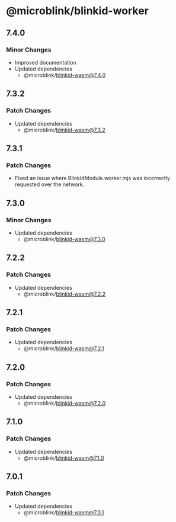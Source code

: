 # @microblink/blinkid-worker

## 7.4.0

### Minor Changes

- Improved documentation
- Updated dependencies
  - @microblink/blinkid-wasm@7.4.0

## 7.3.2

### Patch Changes

- Updated dependencies
  - @microblink/blinkid-wasm@7.3.2

## 7.3.1

### Patch Changes

- Fixed an issue where BlinkIdModule.worker.mjs was incorrectly requested over the network.

## 7.3.0

### Minor Changes

- Updated dependencies
  - @microblink/blinkid-wasm@7.3.0

## 7.2.2

### Patch Changes

- Updated dependencies
  - @microblink/blinkid-wasm@7.2.2

## 7.2.1

### Patch Changes

- Updated dependencies
  - @microblink/blinkid-wasm@7.2.1

## 7.2.0

### Patch Changes

- Updated dependencies
  - @microblink/blinkid-wasm@7.2.0

## 7.1.0

### Patch Changes

- Updated dependencies
  - @microblink/blinkid-wasm@7.1.0

## 7.0.1

### Patch Changes

- Updated dependencies
  - @microblink/blinkid-wasm@7.0.1
